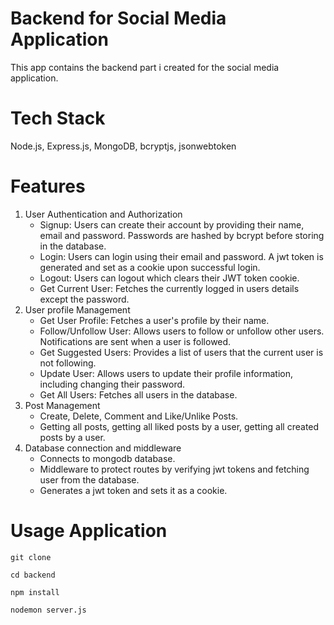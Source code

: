 # Backend for Social Media Application
  This app contains the backend part i created for the social media application.

# Tech Stack
  Node.js, Express.js, MongoDB, bcryptjs, jsonwebtoken
  
# Features
  1. User Authentication and Authorization
     - Signup: Users can create their account by providing their name, email and password. Passwords are hashed by bcrypt before storing in the database.
     - Login: Users can login using their email and password. A jwt token is generated and set as a cookie upon successful login.
     - Logout: Users can logout which clears their JWT token cookie.
     - Get Current User: Fetches the currently logged in users details except the password.
   2. User profile Management
      - Get User Profile: Fetches a user's profile by their name.
      - Follow/Unfollow User: Allows users to follow or unfollow other users. Notifications are sent when a user is followed.
      - Get Suggested Users: Provides a list of users that the current user is not following.
      - Update User: Allows users to update their profile information, including changing their password.
      - Get All Users: Fetches all users in the database.
3. Post Management
      - Create, Delete, Comment and Like/Unlike Posts.
      - Getting all posts, getting all liked posts by a user, getting all created posts by a user. 
4. Database connection and middleware
      - Connects to mongodb database.
      - Middleware to protect routes by verifying jwt tokens and fetching user from the database.
      - Generates a jwt token and sets it as a cookie.

# Usage Application
```
git clone
```
   ```
cd backend
```

   ```
npm install
```

   ```
nodemon server.js
```
